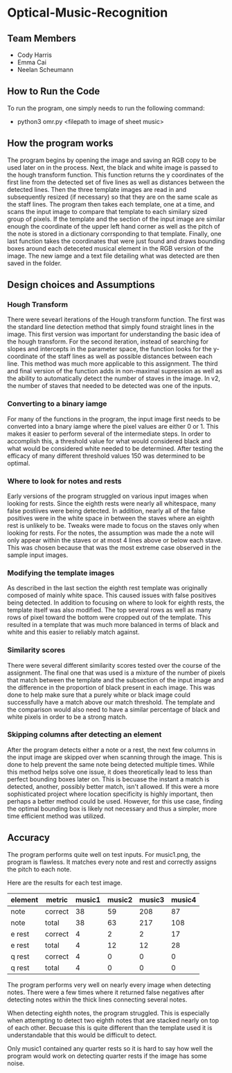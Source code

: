 # Optical-Music-Recognition

## Team Members
- Cody Harris 
- Emma Cai 
- Neelan Scheumann 
## How to Run the Code
To run the program, one simply needs to run the following command:
- python3 omr.py \<filepath to image of sheet music>

## How the program works
The program begins by opening the image and saving an RGB copy to be used later on in the process. Next, the black and white image is passed to the hough transform function. This function returns the y coordinates of the first line from the detected set of five lines as well as distances between the detected lines. Then the three template images are read in and subsequently resized (if necessary) so that they are on the same scale as the staff lines. The program then takes each template, one at a time, and scans the input image to compare that template to each similary sized group of pixels. If the template and the section of the input image are similar enough the coordinate of the upper left hand corner as well as the pitch of the note is stored in a dictionary corrsponding to that template. Finally, one last function takes the coordinates that were just found and draws bounding boxes around each deteceted musical element in the RGB version of the image. The new iamge and a text file detailing what was detected are then saved in the folder. 

## Design choices and Assumptions

### Hough Transform
There were sevearl iterations of the Hough transform function. The first was the standard line detection method that simply found straight lines in the image. This first version was important for understanding the basic idea of the hough transform. For the second iteration, instead of searching for slopes and intercepts in the parameter space, the function looks for the y-coordinate of the staff lines as well as possible distances between each line. This method was much more applicable to this assignment. The third and final version of the function adds in non-maximal supression as well as the ability to automatically detect the number of staves in the image. In v2, the number of staves that needed to be detected was one of the inputs. 

### Converting to a binary iamge
For many of the functions in the program, the input image first needs to be converted into a bnary iamge where the pixel values are either 0 or 1. This makes it easier to perform several of the intermediate steps. In order to accomplish this, a threshold value for what would considered black and what would be considered white needed to be determined. After testing the efficacy of many different threshold values 150 was determined to be optimal. 

### Where to look for notes and rests
Early versions of the program struggled on various input images when looking for rests. Since the eighth rests were nearly all whitespace, many false postiives were being detected. In addition, nearly all of the false positives were in the white space in between the staves where an eighth rest is unlikely to be. Tweaks were made to focus on the staves only when looking for rests. For the notes, the assumption was made the a note will only appear within the staves or at most 4 lines above or below each stave. This was chosen because that was the most extreme case observed in the sample input images. 

### Modifying the template images
As described in the last section the eighth rest template was originally composed of mainly white space. This caused issues with false positives being detected. In addition to focusing on where to look for eighth rests, the template itself was also modified. The top several rows as well as many rows of pixel toward the bottom were cropped out of the template. This resulted in a template that was much more balanced in terms of black and white and this easier to reliably match against. 

### Similarity scores
There were several different similarity scores tested over the course of the assignment. The final one that was used is a mixture of the number of pixels that match between the template and the subsection of the input image and the difference in the proportion of black present in each image. This was done to help make sure that a purely white or black image could successfully have a match above our match threshold. The template and the comparison would also need to have a similar percentage of black and white pixels in order to be a strong match. 

### Skipping columns after detecting an element
After the program detects either a note or a rest, the next few columns in the input image are skipped over when scanning through the image. This is done to help prevent the same note being detected multiple times. While this method helps solve one issue, it does theoretically lead to less than perfect bounding boxes later on. This is becuase the instant a match is detected, another, possibly better match, isn't allowed. If this were a more sophisticated project where location specificity is highly important, then perhaps a better method could be used. However, for this use case, finding the optimal bounding box is likely not necessary and thus a simpler, more time efficient method was utilized. 

## Accuracy
The program performs quite well on test inputs. For music1.png, the program is flawless. It matches every note and rest and correctly assigns the pitch to each note. 

Here are the results for each test image.

| element | metric  | music1 | music2 | music3 | music4 |
| ------- | ------  | ------ | ------ | ------ | ------ |
| note    | correct |  38    |  59    |  208   |  87    |
| note    | total   |  38    |  63    |  217   |  108   |
| e rest  | correct |   4    |   2    |   2    |  17    |
| e rest  | total   |   4    |  12    |  12    |  28    |
| q rest  | correct |   4    |   0    |   0    |   0    |
| q rest  | total   |   4    |   0    |   0    |   0    |

The program performs very well on nearly every image when detecting notes. There were a few times where it returned false negatives after detecting notes within the thick lines connecting several notes. 

When detecting eighth notes, the program struggled. This is especially when attempting to detect two eighth notes that are stacked nearly on top of each other. Becuase this is quite different than the template used it is understandable that this would be difficult to detect. 

Only music1 contained any quarter rests so it is hard to say how well the program would work on detecting quarter rests if the image has some noise. 
